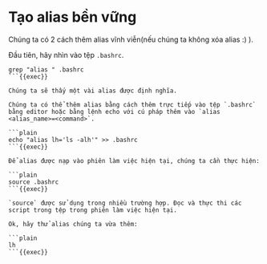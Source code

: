 # Tạo alias bền vững

Chúng ta có 2 cách thêm alias vĩnh viễn(nếu chúng ta không xóa alias :) ).

Đầu tiên, hãy nhìn vào tệp `.bashrc`.

```plain
grep "alias " .bashrc
```{{exec}}

Chúng ta sẽ thấy một vài alias được định nghĩa.

Chúng ta có thể thêm alias bằng cách thêm trực tiếp vào tệp `.bashrc` bằng editor hoặc bằng lệnh echo với cú pháp thêm vào `alias <alias_name>=<command>`.

```plain
echo "alias lh='ls -alh'" >> .bashrc
```{{exec}}

Để alias được nạp vào phiên làm việc hiện tại, chúng ta cần thực hiện:

```plain
source .bashrc
```{{exec}}

`source` được sử dụng trong nhiều trường hợp. Đọc và thực thi các script trong tệp trong phiên làm việc hiện tại.

Ok, hãy thử alias chúng ta vừa thêm:

```plain
lh
```{{exec}}

